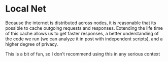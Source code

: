 # Local Net

Because the internet is distributed across nodes, it is reasonable that its possible to cache outgoing requests and responses. Extending the life time of this cache allows us to get faster responses, a better understanding of the code we run (we can analyze it in post with independent scripts), and a higher degree of privacy.

This is a bit of fun, so I don't recommend using this in any serious context
